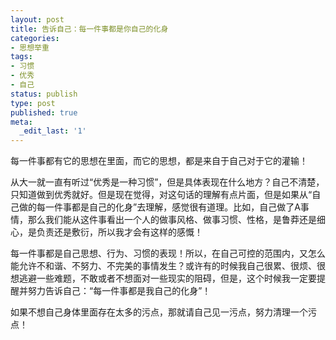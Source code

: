 ```yaml
---
layout: post
title: 告诉自己：每一件事都是你自己的化身
categories:
- 思想举重
tags:
- 习惯
- 优秀
- 自己
status: publish
type: post
published: true
meta:
  _edit_last: '1'
---
```

每一件事都有它的思想在里面，而它的思想，都是来自于自己对于它的灌输！

从大一就一直有听过“优秀是一种习惯”，但是具体表现在什么地方？自己不清楚，只知道做到优秀就好。但是现在觉得，对这句话的理解有点片面，但是如果从“自己做的每一件事都是自己的化身”去理解，感觉很有道理。比如，自己做了A事情，那么我们能从这件事看出一个人的做事风格、做事习惯、性格，是鲁莽还是细心，是负责还是敷衍，所以我才会有这样的感慨！

每一件事都是自己思想、行为、习惯的表现！所以，在自己可控的范围内，又怎么能允许不和谐、不努力、不完美的事情发生？或许有的时候我自己很累、很烦、很想逃避一些难题，不敢或者不想面对一些现实的阻碍，但是，这个时候我一定要提醒并努力告诉自己：“每一件事都是我自己的化身”！

如果不想自己身体里面存在太多的污点，那就请自己见一污点，努力清理一个污点！
